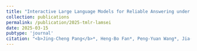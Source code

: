 ```yaml
---
title: "Interactive Large Language Models for Reliable Answering under Incomplete Context"
collection: publications
permalink: /publication/2025-tmlr-lamsei
date: 2025-03-15
pubtype: 'journal'
citation: "<b>Jing-Cheng Pang</b>*, Heng-Bo Fan*, Peng-Yuan Wang*, Jia-Hao Xiao*, Nan Tang, Si-Hang Yang, Chengxing Jia, Ming-Kun Xie, Xiang Chen, Sheng-Jun Huang and Yang Yu. <i> Interactive Large Language Models for Reliable Answering under Incomplete Context. </i> <b> Transactions on Machine Learning Research (TMLR) </b>, to appear."
---
```

